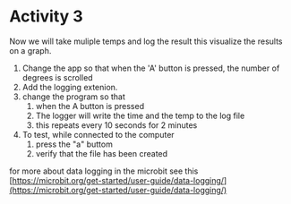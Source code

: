 # Activity 3

Now we will take muliple temps and log the result this visualize the results on a graph.

1. Change the app so that when the 'A' button is pressed, the number of degrees is scrolled
2. Add the logging extenion.
3. change the program so that
   1. when the A button is pressed
   2. The logger will write the time and the temp to the log file
   3. this repeats every 10 seconds for 2 minutes
4. To test, while connected to the computer
   1. press the "a" buttom
   2. verify that the file has been created

for more about data logging in the microbit see this [https://microbit.org/get-started/user-guide/data-logging/](https://microbit.org/get-started/user-guide/data-logging/)

